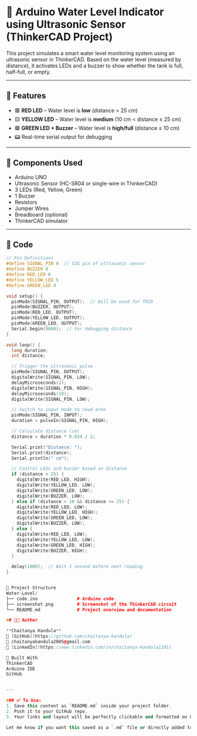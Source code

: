 # 🚰 Arduino Water Level Indicator using Ultrasonic Sensor (ThinkerCAD Project)

This project simulates a smart water level monitoring system using an ultrasonic sensor in ThinkerCAD. Based on the water level (measured by distance), it activates LEDs and a buzzer to show whether the tank is full, half-full, or empty.

---

## 📌 Features

- 🟥 **RED LED** – Water level is **low** (distance > 25 cm)
- 🟨 **YELLOW LED** – Water level is **medium** (10 cm < distance ≤ 25 cm)
- 🟩 **GREEN LED + Buzzer** – Water level is **high/full** (distance ≤ 10 cm)
- 📟 Real-time serial output for debugging

---

## 🧰 Components Used

- Arduino UNO
- Ultrasonic Sensor (HC-SR04 or single-wire in ThinkerCAD)
- 3 LEDs (Red, Yellow, Green)
- 1 Buzzer
- Resistors
- Jumper Wires
- Breadboard (optional)
- ThinkerCAD simulator

---

## 🧾 Code

```cpp
// Pin Definitions
#define SIGNAL_PIN 9  // SIG pin of ultrasonic sensor
#define BUZZER 8
#define RED_LED 6
#define YELLOW_LED 5
#define GREEN_LED 4

void setup() {
  pinMode(SIGNAL_PIN, OUTPUT);  // Will be used for TRIG
  pinMode(BUZZER, OUTPUT);
  pinMode(RED_LED, OUTPUT);
  pinMode(YELLOW_LED, OUTPUT);
  pinMode(GREEN_LED, OUTPUT);
  Serial.begin(9600);  // For debugging distance
}

void loop() {
  long duration;
  int distance;

  // Trigger the ultrasonic pulse
  pinMode(SIGNAL_PIN, OUTPUT);
  digitalWrite(SIGNAL_PIN, LOW);
  delayMicroseconds(2);
  digitalWrite(SIGNAL_PIN, HIGH);
  delayMicroseconds(10);
  digitalWrite(SIGNAL_PIN, LOW);

  // Switch to input mode to read echo
  pinMode(SIGNAL_PIN, INPUT);
  duration = pulseIn(SIGNAL_PIN, HIGH);

  // Calculate distance (cm)
  distance = duration * 0.034 / 2;

  Serial.print("Distance: ");
  Serial.print(distance);
  Serial.println(" cm");

  // Control LEDs and buzzer based on distance
  if (distance > 25) {
    digitalWrite(RED_LED, HIGH);
    digitalWrite(YELLOW_LED, LOW);
    digitalWrite(GREEN_LED, LOW);
    digitalWrite(BUZZER, LOW);
  } else if (distance > 10 && distance <= 25) {
    digitalWrite(RED_LED, LOW);
    digitalWrite(YELLOW_LED, HIGH);
    digitalWrite(GREEN_LED, LOW);
    digitalWrite(BUZZER, LOW);
  } else {
    digitalWrite(RED_LED, LOW);
    digitalWrite(YELLOW_LED, LOW);
    digitalWrite(GREEN_LED, HIGH);
    digitalWrite(BUZZER, HIGH);
  }

  delay(1000);  // Wait 1 second before next reading
}


📂 Project Structure
Water-Level/
├── code.ino               # Arduino code
├── screenshot.png         # Screenshot of the ThinkerCAD circuit
└── README.md              # Project overview and documentation

## 👨‍💻 Author

**Chaitanya Kandula**  
🔗 [GitHub](https://github.com/chaitanya-kandula)  
📧 chaitanyakandula2005@gmail.com  
🔗 [LinkedIn](https://www.linkedin.com/in/chaitanya-kandula1201)

🧠 Built With
ThinkerCAD
Arduino IDE
GitHub


---

### ✅ To Use:
1. Save this content as `README.md` inside your project folder.
2. Push it to your GitHub repo.
3. Your links and layout will be perfectly clickable and formatted on GitHub.

Let me know if you want this saved as a `.md` file or directly added to your repo!

